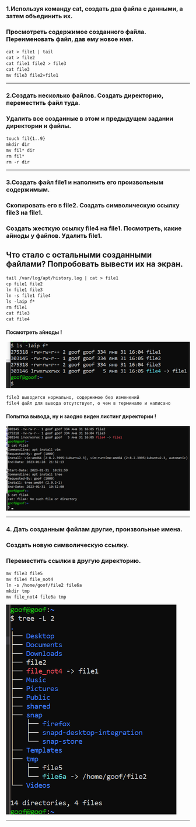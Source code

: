 ###	1.Используя команду cat, создать два файла с данными, а затем объединить их.
### Просмотреть содержимое созданного файла. Переименовать файл, дав ему новое имя.


<!-- ### hw2.1.sh -->
	cat > file1 | tail 
	cat > file2
	cat file1 file2 > file3
	cat file3
	mv file3 file2+file1
___

###	2.Создать несколько файлов. Создать директорию, переместить файл туда.
### Удалить все созданные в этом и предыдущем задании директории и файлы.


<!-- ### hw2.2.sh -->
	touch fil{1..9}
	mkdir dir
	mv fil* dir
	rm fil*
	rm -r dir
___

###	3.Создать файл file1 и наполнить его произвольным содержимым.
### Скопировать его в file2. Создать символическую ссылку file3 на file1.
### Создать жесткую ссылку file4 на file1. Посмотреть, какие айноды у файлов. Удалить file1.
## Что стало с остальными созданными файлами? Попробовать вывести их на экран.

<!-- ### hw2.3.sh -->
	tail /var/log/apt/history.log | cat > file1
	cp file1 file2
	ln file1 file3
	ln -s file1 file4
	ls -laip f*
	rm file1
	cat file3
	cat file4

#### Посмотреть айноды !
![Посмотреть айноды !](hw2.3.01.png)

	file3 выводится нормально, содержимое без изменений
	file4 файл для вывода отсутствует, о чем в терминале и написано

#### Попытка вывода, ну и заодно виден листинг директории !
![Попытка вывода !](hw2.3.02.png)
___



###	4. Дать созданным файлам другие, произвольные имена.
### Создать новую символическую ссылку.
### Переместить ссылки в другую директорию.


<!-- ## hw2.4.sh -->
	mv file3 file5
	mv file4 file_not4
	ln -s /home/goof/file2 file6a
	mkdir tmp
	mv file_not4 file6a tmp
![Дерево !](hw2.4.01.png)
___
